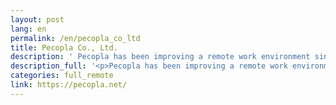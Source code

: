 ```yaml
---
layout: post
lang: en
permalink: /en/pecopla_co_ltd
title: Pecopla Co., Ltd.
description: ' Pecopla has been improving a remote work environment since its establishment in 2013. As of 2020, all employees and staff are living in various parts of Japan and working full-remotely, doing SEO measures and web production business.(Hiring) '
description_full: '<p>Pecopla has been improving a remote work environment since its establishment in 2013.<br />As of 2020, all employees and staff are living in various parts of Japan and working full-remotely, doing SEO measures and web production business.<a href="https://pecopla.net/recruit">(Hiring)</a></p>'
categories: full_remote
link: https://pecopla.net/
---
```

